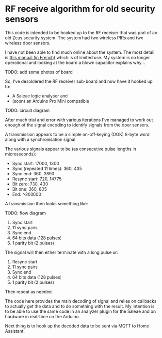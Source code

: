 # RF receive algorithm for old security sensors

This code is intended to be hooked up to the RF receiver that was part
of an old Zeus security system. The system had two wireless PIRs and two
wireless door sensors.

I have not been able to find much online about the system. The most detail
is [this manual (in French)](http://www.selectronic.fr/media/pdf/119926.pdf) which
is of limited use. My system is no longer operational and looking at the board
a blown capacitor explains why...

TODO: add some photos of board

So, I've desoldered the RF receiver sub-board and now have it hooked up
to:

* A Saleae logic analyser and
* (soon) an Arduino Pro Mini compatible

TODO: circuit diagram

After much trial and error with various iterations I've managed to work out
enough of the signal encoding to identify signals from the door sensors.

A transmission appears to be a simple on-off-keying (OOK) 8-byte word along
with a synchronisation signal.

The various signals appear to be (as consecutive pulse lengths in microseconds):

* Sync start: 17000, 1300
* Sync (repeated 11 times): 360, 435
* Sync end: 360, 3890
* Resync start: 720, 14775
* Bit zero: 730, 430
* Bit one: 360, 805
* End: >200000

A transmission then looks something like:

TODO: flow diagram

1. Sync start
2. 11 sync pairs
3. Sync end
4. 64 bits data (128 pulses)
5. 1 parity bit (2 pulses)

The signal will then either terminate with a long pulse or:

1. Resync start
2. 11 sync pairs
3. Sync end
4. 64 bits data (128 pulses)
5. 1 parity bit (2 pulses)

Then repeat as needed.

The code here provides the main decoding of signal and relies on callbacks to actually
get the data and to do something with the result. My intention is to be able to use
the same code in an analyzer plugin for the Saleae and on hardware in real-time on the
Arduino.

Next thing is to hook up the decoded data to be sent via MQTT to Home Assistant.
